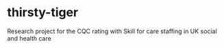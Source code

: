 # thirsty-tiger
Research project for the CQC rating with Skill for care staffing in UK social and health care 
